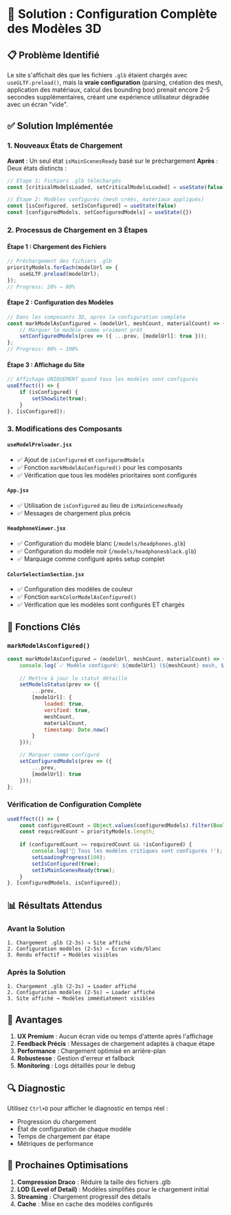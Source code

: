 # 🎯 Solution : Configuration Complète des Modèles 3D

## 📋 Problème Identifié

Le site s'affichait dès que les fichiers `.glb` étaient chargés avec `useGLTF.preload()`, mais la **vraie configuration** (parsing, création des mesh, application des matériaux, calcul des bounding box) prenait encore 2-5 secondes supplémentaires, créant une expérience utilisateur dégradée avec un écran "vide".

## ✅ Solution Implémentée

### 1. Nouveaux États de Chargement

**Avant** : Un seul état `isMainScenesReady` basé sur le préchargement
**Après** : Deux états distincts :

```javascript
// Étape 1: Fichiers .glb téléchargés
const [criticalModelsLoaded, setCriticalModelsLoaded] = useState(false)

// Étape 2: Modèles configurés (mesh créés, matériaux appliqués)
const [isConfigured, setIsConfigured] = useState(false)
const [configuredModels, setConfiguredModels] = useState({})
```

### 2. Processus de Chargement en 3 Étapes

#### Étape 1 : Chargement des Fichiers
```javascript
// Préchargement des fichiers .glb
priorityModels.forEach(modelUrl => {
    useGLTF.preload(modelUrl);
});
// Progress: 20% → 80%
```

#### Étape 2 : Configuration des Modèles
```javascript
// Dans les composants 3D, après la configuration complète
const markModelAsConfigured = (modelUrl, meshCount, materialCount) => {
    // Marquer le modèle comme vraiment prêt
    setConfiguredModels(prev => ({ ...prev, [modelUrl]: true }));
};
// Progress: 80% → 100%
```

#### Étape 3 : Affichage du Site
```javascript
// Affichage UNIQUEMENT quand tous les modèles sont configurés
useEffect(() => {
    if (isConfigured) {
        setShowSite(true);
    }
}, [isConfigured]);
```

### 3. Modifications des Composants

#### `useModelPreloader.jsx`
- ✅ Ajout de `isConfigured` et `configuredModels`
- ✅ Fonction `markModelAsConfigured()` pour les composants
- ✅ Vérification que tous les modèles prioritaires sont configurés

#### `App.jsx`
- ✅ Utilisation de `isConfigured` au lieu de `isMainScenesReady`
- ✅ Messages de chargement plus précis

#### `HeadphoneViewer.jsx`
- ✅ Configuration du modèle blanc (`/models/headphones.glb`)
- ✅ Configuration du modèle noir (`/models/headphonesblack.glb`)
- ✅ Marquage comme configuré après setup complet

#### `ColorSelectionSection.jsx`
- ✅ Configuration des modèles de couleur
- ✅ Fonction `markColorModelAsConfigured()`
- ✅ Vérification que les modèles sont configurés ET chargés

## 🔧 Fonctions Clés

### `markModelAsConfigured()`
```javascript
const markModelAsConfigured = (modelUrl, meshCount, materialCount) => {
    console.log(`✅ Modèle configuré: ${modelUrl} (${meshCount} mesh, ${materialCount} matériaux)`);
    
    // Mettre à jour le statut détaillé
    setModelsStatus(prev => ({
        ...prev,
        [modelUrl]: {
            loaded: true,
            verified: true,
            meshCount,
            materialCount,
            timestamp: Date.now()
        }
    }));

    // Marquer comme configuré
    setConfiguredModels(prev => ({
        ...prev,
        [modelUrl]: true
    }));
};
```

### Vérification de Configuration Complète
```javascript
useEffect(() => {
    const configuredCount = Object.values(configuredModels).filter(Boolean).length;
    const requiredCount = priorityModels.length;
    
    if (configuredCount >= requiredCount && !isConfigured) {
        console.log('🎉 Tous les modèles critiques sont configurés !');
        setLoadingProgress(100);
        setIsConfigured(true);
        setIsMainScenesReady(true);
    }
}, [configuredModels, isConfigured]);
```

## 📊 Résultats Attendus

### Avant la Solution
```
1. Chargement .glb (2-3s) → Site affiché
2. Configuration modèles (2-5s) → Écran vide/blanc
3. Rendu effectif → Modèles visibles
```

### Après la Solution
```
1. Chargement .glb (2-3s) → Loader affiché
2. Configuration modèles (2-5s) → Loader affiché
3. Site affiché → Modèles immédiatement visibles
```

## 🎯 Avantages

1. **UX Premium** : Aucun écran vide ou temps d'attente après l'affichage
2. **Feedback Précis** : Messages de chargement adaptés à chaque étape
3. **Performance** : Chargement optimisé en arrière-plan
4. **Robustesse** : Gestion d'erreur et fallback
5. **Monitoring** : Logs détaillés pour le debug

## 🔍 Diagnostic

Utilisez `Ctrl+D` pour afficher le diagnostic en temps réel :
- Progression du chargement
- État de configuration de chaque modèle
- Temps de chargement par étape
- Métriques de performance

## 🚀 Prochaines Optimisations

1. **Compression Draco** : Réduire la taille des fichiers .glb
2. **LOD (Level of Detail)** : Modèles simplifiés pour le chargement initial
3. **Streaming** : Chargement progressif des détails
4. **Cache** : Mise en cache des modèles configurés 